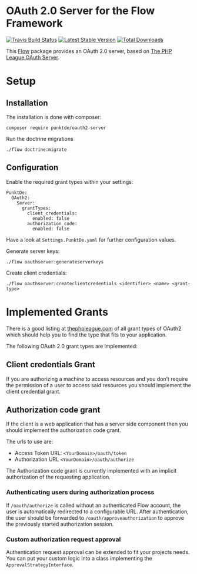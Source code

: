 # OAuth 2.0 Server for the Flow Framework

[![Travis Build Status](https://travis-ci.org/punktDe/oauth2-server.svg?branch=master)](https://travis-ci.org/punktDe/oauth2-server) [![Latest Stable Version](https://poser.pugx.org/punktde/oauth2-server/v/stable)](https://packagist.org/packages/punktde/oauth2-server) [![Total Downloads](https://poser.pugx.org/punktde/oauth2-server/downloads)](https://packagist.org/packages/punktde/oauth2-server)

This [Flow](https://flow.neos.io) package provides an OAuth 2.0 server, based on [The PHP League OAuth Server](https://oauth2.thephpleague.com/).

# Setup

## Installation

The installation is done with composer:

	composer require punktde/oauth2-server
	
Run the doctrine migrations
	
	./flow doctrine:migrate

## Configuration

Enable the required grant types within your settings:

	PunktDe:
	  OAuth2:
	    Server:
	      grantTypes:
	        client_credentials:
	          enabled: false
	        authorization_code:
	          enabled: false

Have a look at `Settings.PunktDe.yaml` for further configuration values.  

Generate server keys:

	./flow oauthserver:generateserverkeys

Create client credentials:

	./flow oauthserver:createclientcredentials <identifier> <name> <grant-type>
	
# Implemented Grants

There is a good listing at [thephpleague.com](https://oauth2.thephpleague.com/authorization-server/which-grant/) of all grant types of OAuth2 which should help you to find the type that fits to your application.

The following OAuth 2.0 grant types are implemented:

## Client credentials Grant

If you are authorizing a machine to access resources and you don’t require the permission of a user to access said resources you should implement the client credential grant.

## Authorization code grant

If the client is a web application that has a server side component then you should implement the authorization code grant.

The urls to use are: 

* Access Token URL: `<YourDomain>/oauth/token`
* Authorization URL `<YourDomain>/oauth/authorize`

The Authorization code grant is currently implemented with an implicit authorization of the requesting application.

### Authenticating users during authorization process

If `/oauth/authorize` is called without an authenticated Flow account, the user is automatically redirected to a configurable URL. 
After authentication, the user should be forwarded to `/oauth/approveauthorization` to approve the previously started authorization session.

### Custom authorization request approval

Authentication request approval can be extended to fit your projects needs. You can put your custom logic into a class implementing the `ApprovalStrategyInterface`.
